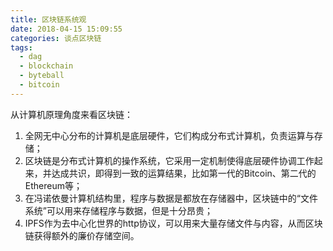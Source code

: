 ```yaml
---
title: 区块链系统观
date: 2018-04-15 15:09:55
categories: 谈点区块链
tags:
  - dag
  - blockchain
  - byteball
  - bitcoin
---
```


从计算机原理角度来看区块链：
1. 全网无中心分布的计算机是底层硬件，它们构成分布式计算机，负责运算与存储；
2. 区块链是分布式计算机的操作系统，它采用一定机制使得底层硬件协调工作起来，并达成共识，即得到一致的运算结果，比如第一代的Bitcoin、第二代的Ethereum等；
3. 在冯诺依曼计算机结构里，程序与数据是都放在存储器中，区块链中的“文件系统”可以用来存储程序与数据，但是十分昂贵；
4. IPFS作为去中心化世界的http协议，可以用来大量存储文件与内容，从而区块链获得额外的廉价存储空间。


